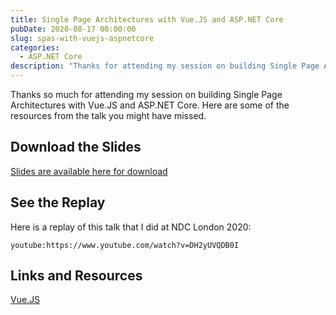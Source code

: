 ```yaml
---
title: Single Page Architectures with Vue.JS and ASP.NET Core
pubDate: 2020-08-17 00:00:00
slug: spas-with-vuejs-aspnetcore
categories:
  - ASP.NET Core
description: "Thanks for attending my session on building Single Page Architectures with Vue.JS and ASP.NET Core."
---
```


Thanks so much for attending my session on building Single Page Architectures with Vue.JS and ASP.NET Core.  Here are some of the resources from the talk you might have missed.

## Download the Slides

[Slides are available here for download](/pdfs/spas-with-vuejs-aspnetcore_20200820.pdf)

## See the Replay

Here is a replay of this talk that I did at NDC London 2020:

`youtube:https://www.youtube.com/watch?v=DH2yUVQDB0I`

## Links and Resources

[Vue.JS](https://vuejs.org/)



